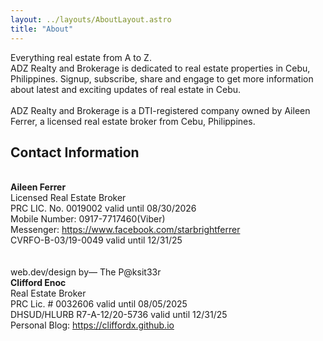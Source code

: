 ```yaml
---
layout: ../layouts/AboutLayout.astro
title: "About"
---
```


Everything real estate from A to Z.
\
ADZ Realty and Brokerage is dedicated to real estate properties in Cebu, Philippines. Signup, subscribe, share and engage to get more information about latest and exciting updates of real estate in Cebu.
\
\
ADZ Realty and Brokerage is a DTI-registered company owned by Aileen Ferrer, a licensed real estate broker from Cebu, Philippines.

## Contact Information
\
**Aileen Ferrer**<br>
Licensed Real Estate Broker<br>
PRC LIC. No. 0019002 valid until 08/30/2026<br>
Mobile Number: 0917-7717460(Viber)<br>
Messenger: https://www.facebook.com/starbrightferrer<br>
CVRFO-B-03/19-0049 valid until 12/31/25
\
\
\
web.dev/design by— The P@ksit33r<br>
**Clifford Enoc**<br>
Real Estate Broker<br>
 PRC Lic. # 0032606 valid until 08/05/2025<br>
 DHSUD/HLURB R7-A-12/20-5736 valid until 12/31/25<br>
 Personal Blog: https://cliffordx.github.io<br>